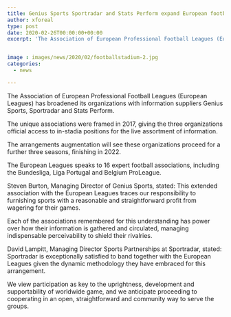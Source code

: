 ```yaml
---
title: Genius Sports Sportradar and Stats Perform expand European football association partnerships
author: xforeal 
type: post
date: 2020-02-26T00:00:00+00:00
excerpt: 'The Association of European Professional Football Leagues (European Leagues) has broadened its organizations with information suppliers Genius Sports, Sportradar and Stats Perform '


image : images/news/2020/02/footballstadium-2.jpg
categories:
  - news

---
```

The Association of European Professional Football Leagues (European Leagues) has broadened its organizations with information suppliers Genius Sports, Sportradar and Stats Perform. 

The unique associations were framed in 2017, giving the three organizations official access to in-stadia positions for the live assortment of information. 

The arrangements augmentation will see these organizations proceed for a further three seasons, finishing in 2022. 

The European Leagues speaks to 16 expert football associations, including the Bundesliga, Liga Portugal and Belgium ProLeague. 

Steven Burton, Managing Director of Genius Sports, stated: This extended association with the European Leagues traces our responsibility to furnishing sports with a reasonable and straightforward profit from wagering for their games. 

Each of the associations remembered for this understanding has power over how their information is gathered and circulated, managing indispensable perceivability to shield their rivalries. 

David Lampitt, Managing Director Sports Partnerships at Sportradar, stated: Sportradar is exceptionally satisfied to band together with the European Leagues given the dynamic methodology they have embraced for this arrangement. 

We view participation as key to the uprightness, development and supportability of worldwide game, and we anticipate proceeding to cooperating in an open, straightforward and community way to serve the groups.